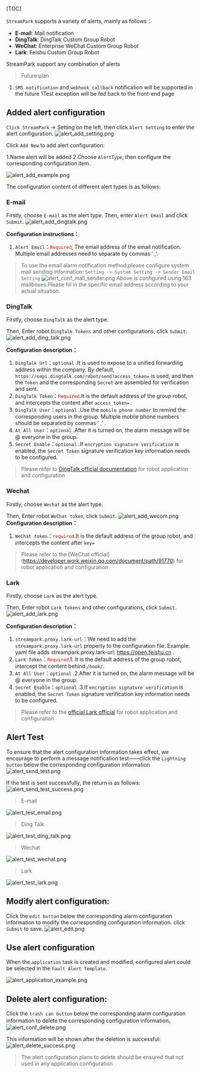[TOC]

`StreamPark` supports a variety of alerts, mainly as follows：

* **E-mail**: Mail notification
* **DingTalk**: DingTalk Custom Group Robot
* **WeChat**: Enterprise WeChat Custom Group Robot
* **Lark**: Feishu Custom Group Robot

StreamPark support any combination of alerts

>  Future plan

1. `SMS notification` and `webhook callback` notification will be supported in the future
   1Test exception will be fed back to the front-end page

## Added alert configuration

`Click StreamPark` -> Setting on the left, then click `Alert Setting` to enter the alert configuration.
![alert_add_setting.png](https://streampark.apache.org/doc/image/alert/alert_add_setting.png)

Click `Add New` to add alert configuration:

1.Name alert will be added
2.Choose `AlertType`, then configure the corresponding configuration item.

![alert_add_example.png](https://streampark.apache.org/doc/image/alert/alert_add_example.png)

The configuration content of different alert types is as follows:

### E-mail

Firstly, choose `E-mail` as the alert type.
Then, enter `Alert Email` and click `Submit`.
![alert_add_dingtalk.png](https://streampark.apache.org/doc/image/alert/alert_add_email.png)

**Configuration instructions：**

1. `Alert Email`：<font color='red'>`Required`</font>, The email address of the email notification. Multiple email
   addresses need to separate by commas ’ ,’.

> To use the email alarm notification method,please configure system mail sending
information: `Setting -> System Setting -> Sender Email Setting`
![alert_conf_mail_sender.png](https://streampark.apache.org/doc/image/alert/alert_conf_mail_sender.png)
Above is configured using 163 mailboxes.Please fill in the specific email address according to your actual situation.

### DingTalk

Firstly, choose `DingTalk` as the alert type.

Then, Enter robot `DingTalk Tokens` and other configurations, click `Submit`.
![alert_add_ding_talk.png](https://streampark.apache.org/doc/image/alert/alert_add_ding_talk.png)

**Configuration description：**

1. `DingTalk Url`：`optional` .It is used to expose to a unified forwarding address within the company. By
   default, `https://oapi.dingtalk.com/robot/send?access_token=` is used, and then the `Token` and the
   corresponding `Secret` are assembled for verification and sent.
2. `DingTalk Token`：<font color='red'>`Required`</font>.It is the default address of the group robot, and intercepts the
   content after `access_token=.`
3. `DingTalk User`：`optional` .Use the `mobile phone number` to remind the corresponding users in the group. Multiple
   mobile phone numbers should be separated by commas ’ ,’ .
4. `At All User`：`optional` .After it is turned on, the alarm message will be @ everyone in the group.
5. `Secret Enable`：`optional` .If `encryption signature verification` is enabled, the `Secret Token` signature
   verification key information needs to be configured.


> Please refer to [DingTalk official documentation](https://open.dingtalk.com/document/group/custom-robot-access) for robot application and configuration

### Wechat

Firstly, choose `Wechat` as the alert type.

Then, Enter robot `WeChat token`, click `Submit`.
![alert_add_wecom.png](https://streampark.apache.org/doc/image/alert/alert_add_wecom.png)
**Configuration description：**

1. `WeChat token`：<font color='red'>`required`</font>.It is the default address of the group robot, and intercepts the content after `key=`

> Please refer to the [WeChat official] (https://developer.work.weixin.qq.com/document/path/91770) for robot application and configuration

### Lark

Firstly, choose `Lark` as the alert type.

Then, Enter robot `Lark Tokens` and other configurations, click `Submit`.
![alert_add_lark.png](https://streampark.apache.org/doc/image/alert/alert_add_lark.png)

**Configuration description：**

1. `streampark.proxy.lark-url`：We need to add the `streampark.proxy.lark-url` property to the configuration file. Example: yaml file adds streampark.proxy.lark-url: https://open.feishu.cn .
2. `Lark Token`：<font color='red'>`Required`</font>.1. It is the default address of the group robot, intercept the content behind `/hook/`.
3. `At All User`：`optional` .2.After it is turned on, the alarm message will be @ everyone in the group.
4. `Secret Enable`：`optional` .3.If `encryption signature verification` is enabled, the `Secret Token` signature verification key information needs to be configured.

> Please refer to the [official Lark official](https://open.feishu.cn/document/uAjLw4CM/ukTMukTMukTM/bot-v3/bot-overview ) for robot application and configuration

## Alert Test

To ensure that the alert configuration information takes effect, we encourage to perform a message notification test——click the `Lightning button` below the corresponding configuration information
![alert_send_test.png](https://streampark.apache.org/doc/image/alert/alert_send_test.png)

If the test is sent successfully, the return is as follows:
![alert_send_test_success.png](https://streampark.apache.org/doc/image/alert/alert_send_test_success.png)

> E-mail

![alert_test_email.png](https://streampark.apache.org/doc/image/alert/alert_test_email.png)

> Ding Talk

![alert_test_ding_talk.png](https://streampark.apache.org/doc/image/alert/alert_test_ding_talk.png)

> Wechat

![alert_test_wechat.png](https://streampark.apache.org/doc/image/alert/alert_test_wechat.png)

> Lark

![alert_test_lark.png](https://streampark.apache.org/doc/image/alert/alert_test_lark.png)

## Modify alert configuration:

Click the `edit button` below the corresponding alarm configuration information to modify the corresponding configuration information. click `Submit` to save.
![alert_edit.png](https://streampark.apache.org/doc/image/alert/alert_edit.png)

## Use alert configuration

When the `application` task is created and modified, configured alert could be selected in the `Fault Alert Template`.

![alert_application_example.png](https://streampark.apache.org/doc/image/alert/alert_application_example.png)

## Delete alert configuration:

Click the `trash can button` below the corresponding alarm configuration information to delete the corresponding configuration information。
![alert_conf_delete.png](https://streampark.apache.org/doc/image/alert/alert_conf_delete.png)

This information will be shown after the deletion is successful:
![alert_delete_success.png](https://streampark.apache.org/doc/image/alert/alert_delete_success.png)

> The alert configuration plans to delete  should be ensured that not used in any application configuration
